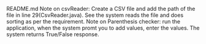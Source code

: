 README.md
Note on csvReader: Create a CSV file and add the path of the file in line 29(CsvReader.java). See the system reads the file and does sorting as per the requirement.
Note on Parenthesis checker: run the application, when the system promt you to add values, enter the values. The system returns True/False response.
